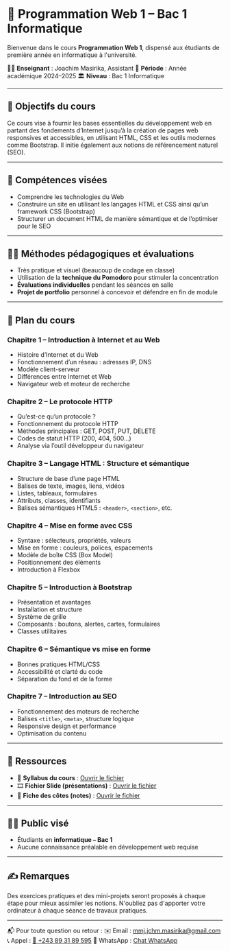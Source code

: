 # 📘 Programmation Web 1 – Bac 1 Informatique

Bienvenue dans le cours **Programmation Web 1**, dispensé aux étudiants de première année en informatique à l'université.

👨‍🏫 **Enseignant** : Joachim Masirika, Assistant
📅 **Période** : Année académique 2024–2025
🏛️ **Niveau** : Bac 1 Informatique

---

## 🧭 Objectifs du cours

Ce cours vise à fournir les bases essentielles du développement web en partant des fondements d’Internet jusqu’à la création de pages web responsives et accessibles, en utilisant HTML, CSS et les outils modernes comme Bootstrap. Il initie également aux notions de référencement naturel (SEO).

---

## 🎯 Compétences visées

* Comprendre les technologies du Web
* Construire un site en utilisant les langages HTML et CSS ainsi qu’un framework CSS (Bootstrap)
* Structurer un document HTML de manière sémantique et de l’optimiser pour le SEO

---

## 🧑‍🏫 Méthodes pédagogiques et évaluations

* Très pratique et visuel (beaucoup de codage en classe)
* Utilisation de la **technique du Pomodoro** pour stimuler la concentration
* **Évaluations individuelles** pendant les séances en salle
* **Projet de portfolio** personnel à concevoir et défendre en fin de module

---

## 🧱 Plan du cours

### Chapitre 1 – Introduction à Internet et au Web

* Histoire d’Internet et du Web
* Fonctionnement d’un réseau : adresses IP, DNS
* Modèle client-serveur
* Différences entre Internet et Web
* Navigateur web et moteur de recherche

### Chapitre 2 – Le protocole HTTP

* Qu’est-ce qu’un protocole ?
* Fonctionnement du protocole HTTP
* Méthodes principales : GET, POST, PUT, DELETE
* Codes de statut HTTP (200, 404, 500…)
* Analyse via l’outil développeur du navigateur

### Chapitre 3 – Langage HTML : Structure et sémantique

* Structure de base d’une page HTML
* Balises de texte, images, liens, vidéos
* Listes, tableaux, formulaires
* Attributs, classes, identifiants
* Balises sémantiques HTML5 : `<header>`, `<section>`, etc.

### Chapitre 4 – Mise en forme avec CSS

* Syntaxe : sélecteurs, propriétés, valeurs
* Mise en forme : couleurs, polices, espacements
* Modèle de boîte CSS (Box Model)
* Positionnement des éléments
* Introduction à Flexbox

### Chapitre 5 – Introduction à Bootstrap

* Présentation et avantages
* Installation et structure
* Système de grille
* Composants : boutons, alertes, cartes, formulaires
* Classes utilitaires

### Chapitre 6 – Sémantique vs mise en forme

* Bonnes pratiques HTML/CSS
* Accessibilité et clarté du code
* Séparation du fond et de la forme

### Chapitre 7 – Introduction au SEO

* Fonctionnement des moteurs de recherche
* Balises `<title>`, `<meta>`, structure logique
* Responsive design et performance
* Optimisation du contenu

---

## 📄 Ressources

* 📘 **Syllabus du cours** : [Ouvrir le fichier](https://docs.google.com/document/d/1gKPW_HjLEinSVKS2JNk-L_i50zbrwsDWt_lxvSXWxNo/edit?usp=sharing)
* 🎞️ **Fichier Slide (présentations)** : [Ouvrir le fichier](https://docs.google.com/presentation/d/1Fbr_bz9HLR5kxGnBFT-1yx44wJiy5-pEZgd5eaTqHak/edit?usp=sharing)
* 🧮 **Fiche des côtes (notes)** : [Ouvrir le fichier](https://docs.google.com/spreadsheets/d/1CmjRxo0V2rWKSgh0_G-yM3XEtbj3nAisQbJGy9XtHD0/edit?usp=sharing)

---

## 🧑‍🎓 Public visé

* Étudiants en **informatique – Bac 1**
* Aucune connaissance préalable en développement web requise

---

## ✍️ Remarques

Des exercices pratiques et des mini-projets seront proposés à chaque étape pour mieux assimiler les notions.
N'oubliez pas d'apporter votre ordinateur à chaque séance de travaux pratiques.

---

📬 Pour toute question ou retour :
✉️ Email : [mmj.jchm.masirika@gmail.com](mailto:mmj.jchm.masirika@gmail.com)
📞 Appel : [📱 +243 89 31 89 595](tel:+243893189595)
💬 WhatsApp : [Chat WhatsApp](https://wa.me/243893189595)
